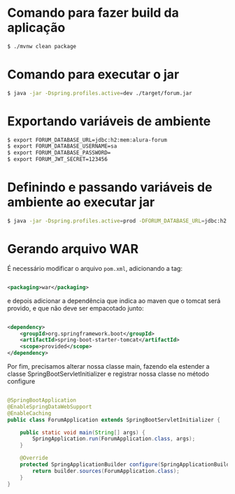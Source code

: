 ﻿# Comando para fazer build da aplicação

```bash
$ ./mvnw clean package 
```

# Comando para executar o jar

```bash
$ java -jar -Dspring.profiles.active=dev ./target/forum.jar
```

# Exportando variáveis de ambiente

```bash
$ export FORUM_DATABASE_URL=jdbc:h2:mem:alura-forum
$ export FORUM_DATABASE_USERNAME=sa
$ export FORUM_DATABASE_PASSWORD=
$ export FORUM_JWT_SECRET=123456
```

# Definindo e passando variáveis de ambiente ao executar jar

```bash
$ java -jar -Dspring.profiles.active=prod -DFORUM_DATABASE_URL=jdbc:h2:mem:alura-forum -DFORUM_DATABASE_USERNAME=sa -DFORUM_DATABASE_PASSWORD= -DFORUM_JWT_SECRET=123456 ./target/forum.jar
```

# Gerando arquivo WAR

É necessário modificar o arquivo `pom.xml`, adicionando a tag:

```xml

<packaging>war</packaging>
```

e depois adicionar a dependência que indica ao maven que o tomcat será provido, e que não deve ser empacotado junto:

```xml

<dependency>
    <groupId>org.springframework.boot</groupId>
    <artifactId>spring-boot-starter-tomcat</artifactId>
    <scope>provided</scope>
</dependency>
```

Por fim, precisamos alterar nossa classe main, fazendo ela estender a classe SpringBootServletInitializer e registrar
nossa classe no método configure

```java

@SpringBootApplication
@EnableSpringDataWebSupport
@EnableCaching
public class ForumApplication extends SpringBootServletInitializer {

    public static void main(String[] args) {
        SpringApplication.run(ForumApplication.class, args);
    }

    @Override
    protected SpringApplicationBuilder configure(SpringApplicationBuilder builder) {
        return builder.sources(ForumApplication.class);
    }
}
```
